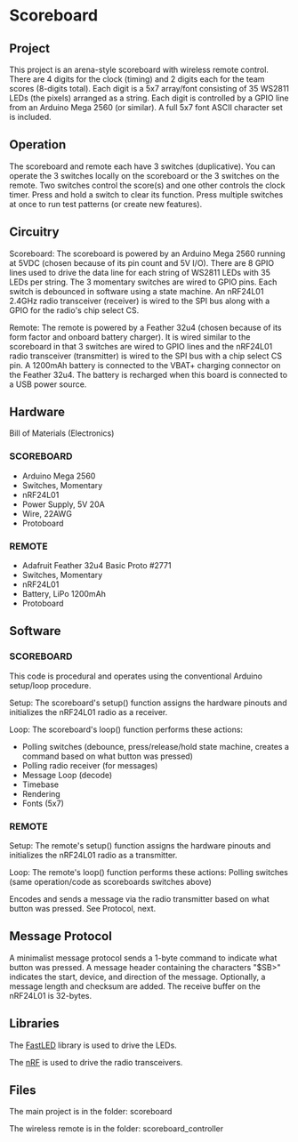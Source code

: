 Scoreboard
============
## Project
This project is an arena-style scoreboard with wireless remote control.  There are 4 digits for the clock (timing) and 2 digits each for the team scores (8-digits total).  Each digit is a 5x7 array/font consisting of 35 WS2811 LEDs (the pixels) arranged as a string.  Each digit is controlled by a GPIO line from an Arduino Mega 2560 (or similar).  A full 5x7 font ASCII character set is included. 

## Operation
The scoreboard and remote each have 3 switches (duplicative).  You can operate the 3 switches locally on the scoreboard or the 3 switches on the remote.   Two switches control the score(s) and one other controls the clock timer.    Press and hold a switch to clear its function.   Press multiple switches at once to run test patterns (or create new features). 

## Circuitry
Scoreboard: The scoreboard is powered by an Arduino Mega 2560 running at 5VDC (chosen because of its pin count and 5V I/O).  There are 8 GPIO lines used to drive the data line for each string of WS2811 LEDs with 35 LEDs per string.  The 3 momentary switches are wired to GPIO pins.  Each switch is debounced in software using a state machine.   An nRF24L01 2.4GHz radio transceiver (receiver) is wired to the SPI bus along with a GPIO for the radio's chip select CS.

Remote:  The remote is powered by a Feather 32u4 (chosen because of its form factor and onboard battery charger).  It is wired similar to the scoreboard in that 3 switches are wired to GPIO lines and the nRF24L01 radio transceiver (transmitter) is wired to the SPI bus with a chip select CS pin.  A 1200mAh battery is connected to the VBAT+ charging connector on the Feather 32u4.  The battery is recharged when this board is connected to a USB power source. 

## Hardware 
Bill of Materials (Electronics)

### SCOREBOARD
* Arduino Mega 2560
* Switches, Momentary
* nRF24L01
* Power Supply, 5V 20A
* Wire, 22AWG
* Protoboard

### REMOTE
* Adafruit Feather 32u4 Basic Proto #2771
* Switches, Momentary
* nRF24L01 
* Battery, LiPo 1200mAh
* Protoboard

## Software
### SCOREBOARD
This code is procedural and operates using the conventional Arduino setup/loop procedure.

Setup:  The scoreboard's setup() function assigns the hardware pinouts and initializes the nRF24L01 radio as a receiver.

Loop: The scoreboard's loop() function performs these actions:
* Polling switches (debounce, press/release/hold state machine, creates a command based on what button was pressed)
* Polling radio receiver (for messages)
* Message Loop (decode)
* Timebase
* Rendering
* Fonts (5x7)

### REMOTE
Setup:  The remote's setup() function assigns the hardware pinouts and initializes the nRF24L01 radio as a transmitter.

Loop: The remote's loop() function performs these actions:
Polling switches (same operation/code as scoreboards switches above)

Encodes and sends a message via the radio transmitter based on what button was pressed.   See Protocol, next.

## Message Protocol
A minimalist message protocol sends a 1-byte command to indicate what button was pressed.  A message header containing the characters "$SB>" indicates the start, device, and direction of the message.  Optionally, a message length and checksum are added.  The receive buffer on the nRF24L01 is 32-bytes.  

## Libraries
The [FastLED](https://github.com/FastLED/FastLED "FastLED") library is used to drive the LEDs. 

The [nRF](https://github.com/tmrh20/RF24/ "nRF") is used to drive the radio transceivers.

## Files
The main project is in the folder: scoreboard

The wireless remote is in the folder: scoreboard_controller


